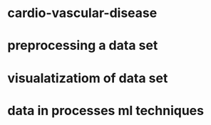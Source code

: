 # cardio-vascular-disease
# preprocessing a data set 
# visualatizatiom of data set 
# data in processes ml techniques 
